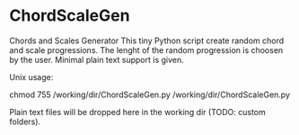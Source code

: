 # ChordScaleGen
Chords and Scales Generator
This tiny Python script create random chord and scale progressions.
The lenght of the random progression is choosen by the user.
Minimal plain text support is given.

Unix usage:

chmod 755 /working/dir/ChordScaleGen.py
/working/dir/ChordScaleGen.py

Plain text files will be dropped here in the working dir (TODO: custom folders).
